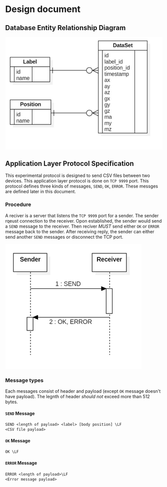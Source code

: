 # Design document

## Database Entity Relationship Diagram

![erd](UML/ERD.jpg)

## Application Layer Protocol Specification

This experimental protocol is designed to send CSV files between two devices.
This application layer protocol is done on `TCP 9999` port. This protocol
defines three kinds of messages, `SEND`, `OK`, `ERROR`. These messges are
defined later in this document.

### Procedure

A reciver is a server that listens the `TCP 9999` port for a sender. 
The sender rqeust connection to the receiver. Opon established, the sender would
send a `SEND` message to the receiver. Then reciver _MUST_ send either `OK`
or `ERROR` message back to the sender. After receiving reply, the sender can
either send another `SEND` messages or disconnect the TCP port.

![procedure](UML/Protocol_sequence.jpg)

### Message types

Each messages consist of header and payload (except `OK` message doesn't have
payload). The legnth of header _should not_ exceed more than 512 bytes.

#### `SEND` Message

```
SEND <length of payload> <label> [body position] \LF
<CSV file payload>
```

#### `OK` Message

```
OK \LF
```

#### `ERROR` Message

```
ERROR <length of payload>\LF
<Error message payload>
```